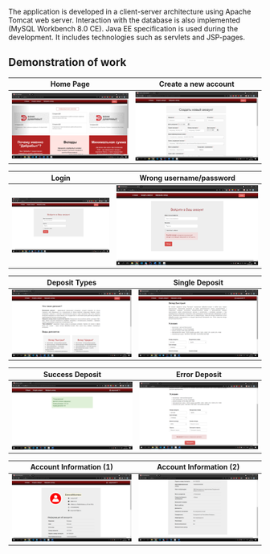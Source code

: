 The application is developed in a client-server architecture using Apache Tomcat web server. Interaction with the database is also implemented (MySQL Workbench 8.0 CE).
Java EE specification is used during the development. It includes technologies such as servlets and JSP-pages.

## Demonstration of work
Home Page    |  Create a new account  
:-------------------------:|:-------------------------:
![Home Page](https://raw.githubusercontent.com/ArinaAndreeva/Bank-Dabrabyt/master/WebContent/image/homepage.png)  |  ![Registration Form](https://raw.githubusercontent.com/ArinaAndreeva/Bank-Dabrabyt/master/WebContent/image/registration.png)  


Login  |  Wrong username/password
:-------------------------:|:-------------------------:
![Login](https://raw.githubusercontent.com/ArinaAndreeva/Bank-Dabrabyt/master/WebContent/image/login.png)  |  ![Wrong username/password](https://raw.githubusercontent.com/ArinaAndreeva/Bank-Dabrabyt/master/WebContent/image/wronglogin.png)


Deposit Types    |  Single Deposit
:-------------------------:|:-------------------------:
![Deposit Types](https://raw.githubusercontent.com/ArinaAndreeva/Bank-Dabrabyt/master/WebContent/image/deposittypes.png) |  ![Single Deposit](https://raw.githubusercontent.com/ArinaAndreeva/Bank-Dabrabyt/master/WebContent/image/singledeposit.png)


Success Deposit   |  Error Deposit
:-------------------------:|:-------------------------:
![Success Deposit](https://raw.githubusercontent.com/ArinaAndreeva/Bank-Dabrabyt/master/WebContent/image/successdeposit.png) |  ![Error Deposit](https://raw.githubusercontent.com/ArinaAndreeva/Bank-Dabrabyt/master/WebContent/image/errordeposit.png)


Account Information (1) |  Account Information (2)
:-------------------------:|:-------------------------:
![Account Information/1](https://raw.githubusercontent.com/ArinaAndreeva/Bank-Dabrabyt/master/WebContent/image/account1.png) |  ![Account Information/2](https://raw.githubusercontent.com/ArinaAndreeva/Bank-Dabrabyt/master/WebContent/image/account2.png)

